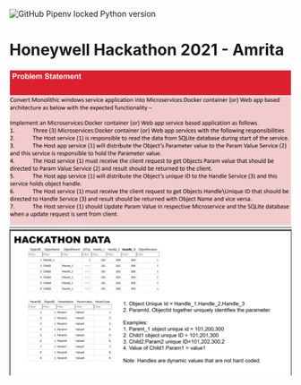 ![GitHub Pipenv locked Python version](https://img.shields.io/github/pipenv/locked/python-version/Saketh-Chandra/Honeywell_Hackathon_2021)
# Honeywell Hackathon 2021 - Amrita

![problem_statement_1](https://github.com/Saketh-Chandra/Honeywell_Hackathon_2021/blob/master/Problem%20Statement/problem_statement_1.png?raw=true)
![problem_statement_2](https://github.com/Saketh-Chandra/Honeywell_Hackathon_2021/blob/master/Problem%20Statement/problem_statement_2.png?raw=true)
